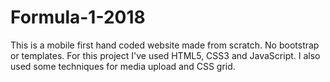 # Formula-1-2018
This is a mobile first hand coded website made from scratch. No bootstrap or templates. For this project I've used HTML5, CSS3 and JavaScript. I also used some techniques for media upload and CSS grid.
